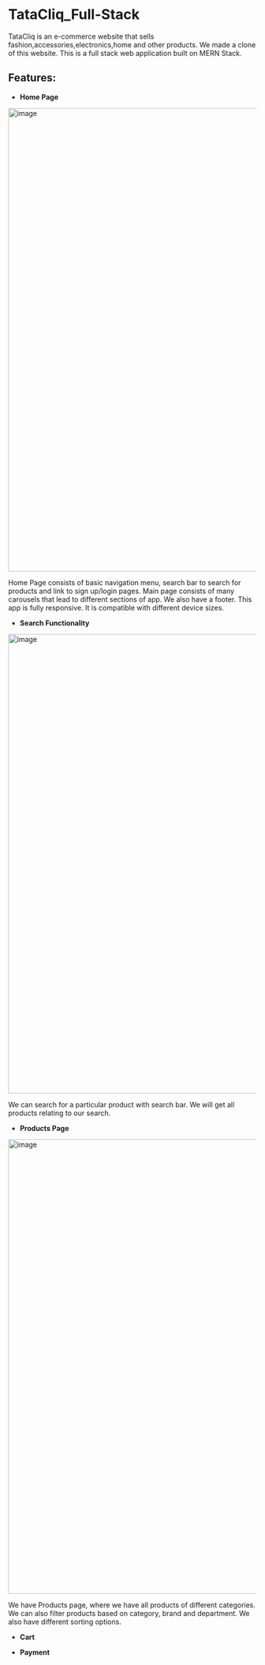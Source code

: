 # TataCliq_Full-Stack
TataCliq is an e-commerce website that sells fashion,accessories,electronics,home and other products. We made a clone of this website. This is a full stack web application 
built on MERN Stack.

<h2>Features:</h2>

- **Home Page**  
 <img width="940" alt="image" src="https://user-images.githubusercontent.com/96100168/210934637-682d628e-9b98-445d-a72f-c6bb671be32b.png">

 Home Page consists of basic navigation menu, search bar to search for products and link to sign up/login pages. Main page consists of many carousels that lead to different
 sections of app. We also have a footer. This app is fully responsive. It is compatible with different device sizes.

- **Search Functionality**  
<img width="932" alt="image" src="https://user-images.githubusercontent.com/96100168/210935965-1946b65b-f766-43b4-82f8-df54f5d98043.png">

We can search for a particular product with search bar. We will get all products relating to our search. 

- **Products Page** 
<img width="922" alt="image" src="https://user-images.githubusercontent.com/96100168/210936712-8377cd43-26fe-42e6-aaac-ab6029ba777e.png">

We have Products page, where we have all products of different categories. We can also filter products based on category, brand and department.
We also have different sorting options.

- **Cart** 

- **Payment**  

